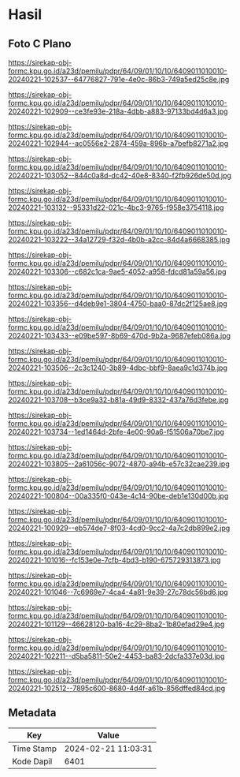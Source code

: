 # Hasil

## Foto C Plano

https://sirekap-obj-formc.kpu.go.id/a23d/pemilu/pdpr/64/09/01/10/10/6409011010010-20240221-102537--64776827-791e-4e0c-86b3-749a5ed25c8e.jpg

https://sirekap-obj-formc.kpu.go.id/a23d/pemilu/pdpr/64/09/01/10/10/6409011010010-20240221-102909--ce3fe93e-218a-4dbb-a883-97133bd4d6a3.jpg

https://sirekap-obj-formc.kpu.go.id/a23d/pemilu/pdpr/64/09/01/10/10/6409011010010-20240221-102944--ac0556e2-2874-459a-896b-a7befb8271a2.jpg

https://sirekap-obj-formc.kpu.go.id/a23d/pemilu/pdpr/64/09/01/10/10/6409011010010-20240221-103052--844c0a8d-dc42-40e8-8340-f2fb926de50d.jpg

https://sirekap-obj-formc.kpu.go.id/a23d/pemilu/pdpr/64/09/01/10/10/6409011010010-20240221-103132--95331d22-021c-4bc3-9765-f958e3754118.jpg

https://sirekap-obj-formc.kpu.go.id/a23d/pemilu/pdpr/64/09/01/10/10/6409011010010-20240221-103222--34a12729-f32d-4b0b-a2cc-84d4a6668385.jpg

https://sirekap-obj-formc.kpu.go.id/a23d/pemilu/pdpr/64/09/01/10/10/6409011010010-20240221-103306--c682c1ca-9ae5-4052-a958-fdcd81a59a56.jpg

https://sirekap-obj-formc.kpu.go.id/a23d/pemilu/pdpr/64/09/01/10/10/6409011010010-20240221-103356--d4deb9e1-3804-4750-baa0-87dc2f125ae8.jpg

https://sirekap-obj-formc.kpu.go.id/a23d/pemilu/pdpr/64/09/01/10/10/6409011010010-20240221-103433--e09be597-8b69-470d-9b2a-9687efeb086a.jpg

https://sirekap-obj-formc.kpu.go.id/a23d/pemilu/pdpr/64/09/01/10/10/6409011010010-20240221-103506--2c3c1240-3b89-4dbc-bbf9-8aea9c1d374b.jpg

https://sirekap-obj-formc.kpu.go.id/a23d/pemilu/pdpr/64/09/01/10/10/6409011010010-20240221-103708--b3ce9a32-b81a-49d9-8332-437a76d3febe.jpg

https://sirekap-obj-formc.kpu.go.id/a23d/pemilu/pdpr/64/09/01/10/10/6409011010010-20240221-103734--1ed1464d-2bfe-4e00-90a6-f51506a70be7.jpg

https://sirekap-obj-formc.kpu.go.id/a23d/pemilu/pdpr/64/09/01/10/10/6409011010010-20240221-103805--2a61056c-9072-4870-a94b-e57c32cae239.jpg

https://sirekap-obj-formc.kpu.go.id/a23d/pemilu/pdpr/64/09/01/10/10/6409011010010-20240221-100804--00a335f0-043e-4c14-90be-deb1e130d00b.jpg

https://sirekap-obj-formc.kpu.go.id/a23d/pemilu/pdpr/64/09/01/10/10/6409011010010-20240221-100929--eb574de7-8f03-4cd0-9cc2-4a7c2db899e2.jpg

https://sirekap-obj-formc.kpu.go.id/a23d/pemilu/pdpr/64/09/01/10/10/6409011010010-20240221-101016--fc153e0e-7cfb-4bd3-b190-675729313873.jpg

https://sirekap-obj-formc.kpu.go.id/a23d/pemilu/pdpr/64/09/01/10/10/6409011010010-20240221-101046--7c6969e7-4ca4-4a81-9e39-27c78dc56bd6.jpg

https://sirekap-obj-formc.kpu.go.id/a23d/pemilu/pdpr/64/09/01/10/10/6409011010010-20240221-101129--46628120-ba16-4c29-8ba2-1b80efad29e4.jpg

https://sirekap-obj-formc.kpu.go.id/a23d/pemilu/pdpr/64/09/01/10/10/6409011010010-20240221-102211--d5ba5811-50e2-4453-ba83-2dcfa337e03d.jpg

https://sirekap-obj-formc.kpu.go.id/a23d/pemilu/pdpr/64/09/01/10/10/6409011010010-20240221-102512--7895c600-8680-4d4f-a61b-856dffed84cd.jpg


## Metadata

| Key        | Value               |
| ---------- | ------------------- |
| Time Stamp | 2024-02-21 11:03:31 |
| Kode Dapil | 6401                |



